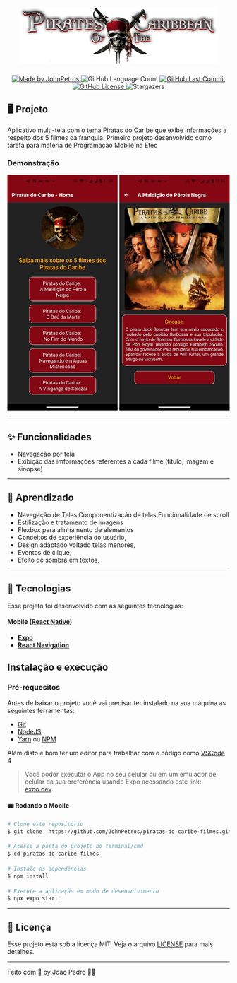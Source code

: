 <h1 align="center">
    <img alt="Nubank" src=".github/piratas-do-caribe-logo.png" width="450px" />
</h1>

<div align="center">
   <a href="https://github.com/JohnPetros">
      <img alt="Made by JohnPetros" src="https://img.shields.io/badge/made%20by-JohnPetros-blueviolet">
   </a>
   <img alt="GitHub Language Count" src="https://img.shields.io/github/languages/count/JohnPetros/piratas-do-caribe-filmes">
   <a href="https://github.com/JohnPetros/piratas-do-caribe-filmes/commits/main">
      <img alt="GitHub Last Commit" src="https://img.shields.io/github/last-commit/JohnPetros/piratas-do-caribe-filmes">
   </a>
  </a>
   </a>
   <a href="https://github.com/JohnPetros/piratas-do-caribe-filmes/blob/main/LICENSE.md">
      <img alt="GitHub License" src="https://img.shields.io/github/license/JohnPetros/piratas-do-caribe-filmes">
   </a>
    <img alt="Stargazers" src="https://img.shields.io/github/stars/JohnPetros/piratas-do-caribe-filmes?style=social">
</div>

## 🖥️ Projeto

Aplicativo multi-tela com o tema Piratas do Caribe que exibe informações a respeito dos 5 filmes da franquia. Primeiro projeto desenvolvido como tarefa para matéria de Programação Mobile na Etec

### Demonstração
<div align="center">
    <img width="250" alt="piratas-do-caribe-foto-1" src=".github/piratas-do-caribe-1.jpg"  />
    <img width="250" alt="piratas-do-caribe-foto-2" src=".github/piratas-do-caribe-2.jpg"  />
</div>
<hr>

## ✨ Funcionalidades

- Navegação por tela
- Exibição das imformações referentes a cada filme (título, imagem e sinopse)
<hr>

## 📖 Aprendizado

- Navegação de Telas,Componentização de telas,Funcionalidade de scroll   
- Estilização e tratamento de imagens
- Flexbox para alinhamento de elementos
- Conceitos de experiência do usuário,
- Design adaptado voltado telas menores,
- Eventos de clique,
- Efeito de sombra em textos,
<hr>

## 🚀 Tecnologias

Esse projeto foi desenvolvido com as seguintes tecnologias:

#### **Mobile** ([React Native](http://www.reactnative.com/))

- **[Expo](https://expo.io/)**
- **[React Navigation](https://reactnavigation.org/)**

## Instalação e execução

### Pré-requesitos

Antes de baixar o projeto você vai precisar ter instalado na sua máquina as seguintes ferramentas:

- [Git](https://git-scm.com)
- [NodeJS](https://nodejs.org/en/)
- [Yarn](https://yarnpkg.com/) ou [NPM](https://www.npmjs.com/)

Além disto é bom ter um editor para trabalhar com o código como [VSCode](https://code.visualstudio.com/)<br>4

> Você poder executar o App no seu celular ou em um emulador de celular da sua preferência usando Expo acessando este link: [expo.dev](https://snack.expo.dev/@joaopcarvalho/github.com-johnpetros-piratas-do-caribe-filmes).

#### 📟 Rodando o Mobile

```bash
# Clone este repositório
$ git clone  https://github.com/JohnPetros/piratas-do-caribe-filmes.git

# Acesse a pasta do projeto no terminal/cmd
$ cd piratas-do-caribe-filmes

# Instale as dependências
$ npm install

# Execute a aplicação em modo de desenvolvimento
$ npx expo start

```
---

## :memo: Licença

Esse projeto está sob a licença MIT. Veja o arquivo [LICENSE](LICENSE) para mais detalhes.

---

Feito com 💜 by João Pedro 👋🏻
